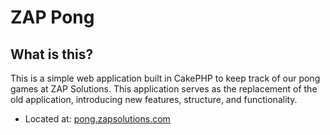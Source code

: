 ZAP Pong
========

What is this?
-------------

This is a simple web application built in CakePHP to keep track of our pong games at ZAP Solutions.  This application serves as the replacement of the old application, introducing new features, structure, and functionality.

* Located at:  [pong.zapsolutions.com](http://pong.zapsolutions.com)